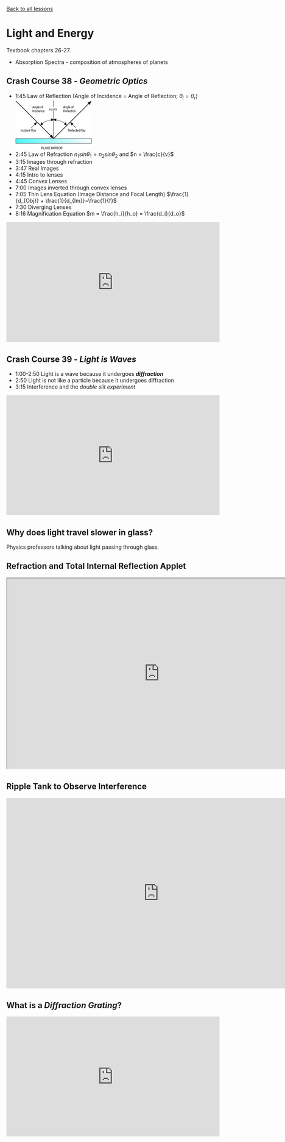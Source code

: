 [Back to all lessons](.)

# Light and Energy
Textbook chapters 26-27.

* Absorption Spectra - composition of atmospheres of planets

## Crash Course 38 - *Geometric Optics*

* 1:45 Law of Reflection (Angle of Incidence = Angle of Reflection; $\theta_i = \theta_r$) <img src="reflection_law.jpeg" width="200" alt="reflection"/>
* 2:45 Law of Refraction $n_1sin\theta_1 = n_2sin\theta_2$ and $n = \frac{c}{v}$
* 3:15 Images through refraction
* 3:47 Real Images
* 4:15 Intro to lenses
* 4:45 Convex Lenses
* 7:00 Images inverted through convex lenses
* 7:05 Thin Lens Equation (Image Distance and Focal Length) $\frac{1}{d_{Obj}} + \frac{1}{d_{Im}}=\frac{1}{f}$
* 7:30 Diverging Lenses
* 8:16 Magnification Equation $m = \frac{h_i}{h_o} = \frac{d_i}{d_o}$

<iframe width="560" height="315" src="https://www.youtube.com/embed/Oh4m8Ees-3Q?rel=0" frameborder="0" allow="autoplay; encrypted-media" allowfullscreen></iframe>

## Crash Course 39 - *Light is Waves*

* 1:00-2:50 Light is a wave because it undergoes ***diffraction***
* 2:50 Light is not like a particle because it undergoes diffraction
* 3:15 Interference and the *double slit experiment*

<iframe width="560" height="315" src="https://www.youtube.com/embed/IRBfpBPELmE?rel=0&amp;start=60" frameborder="0" allow="autoplay; encrypted-media" allowfullscreen></iframe>

## Why does light travel slower in glass?

Physics professors talking about light passing through glass.

<div id="profvid"></div>
<script>
  var tag = document.createElement('script');
  tag.src = "https://www.youtube.com/iframe_api";
  var firstScriptTag = document.getElementsByTagName('script')[0];
  firstScriptTag.parentNode.insertBefore(tag, firstScriptTag);
  var player;
  function onYouTubeIframeAPIReady() {
    player = new YT.Player('profvid', {
      videoId: 'CiHN0ZWE5bk',
      playerVars: {
        autoplay: 0,
        controls: 1,
        modestbranding: 1,
        loop: 1,
        start:44,
        playlist: 'CiHN0ZWE5bk'
    },
    events: {
      onReady: function(e) {
        e.target.setPlaybackRate(1.25); // set to half speed
      }
    }
  });
 }
 // Written by @labnol
</script>

## Refraction and Total Internal Reflection Applet

<iframe width = "800" height="500" src="https://phet.colorado.edu/sims/html/bending-light/latest/bending-light_en.html"></iframe>

## Ripple Tank to Observe Interference

<iframe width="800" height="500" src="https://www.falstad.com/ripple/Ripple.html" frameborder="0" allowfullscreen></iframe>

## What is a *Diffraction Grating*?

<iframe width="560" height="315" src="https://www.youtube.com/embed/flPSbngdLwI" frameborder="0" allow="autoplay; encrypted-media" allowfullscreen></iframe>





<script type="text/x-mathjax-config">
MathJax.Hub.Register.StartupHook("TeX Jax Ready",function () {
  MathJax.Hub.Insert(MathJax.InputJax.TeX.Definitions.macros,{
    cancel: ["Extension","cancel"],
    bcancel: ["Extension","cancel"],
    xcancel: ["Extension","cancel"],
    cancelto: ["Extension","cancel"]
  });
});
</script>
